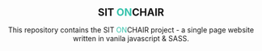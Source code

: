 <h1 align="center" style="font-size: 20px">
  <br>
    SIT <span style="color:#38C3AD">ON</span>CHAIR
  <br>
</h1>

<p align="center">
  This repository contains the SIT <span style="color:#38C3AD">ON</span>CHAIR project - a single page website written in vanila javascript & SASS.
</p>
